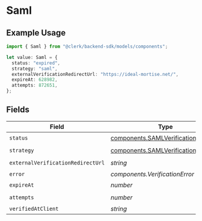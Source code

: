 # Saml

## Example Usage

```typescript
import { Saml } from "@clerk/backend-sdk/models/components";

let value: Saml = {
  status: "expired",
  strategy: "saml",
  externalVerificationRedirectUrl: "https://ideal-mortise.net/",
  expireAt: 628982,
  attempts: 872651,
};
```

## Fields

| Field                                                                                      | Type                                                                                       | Required                                                                                   | Description                                                                                |
| ------------------------------------------------------------------------------------------ | ------------------------------------------------------------------------------------------ | ------------------------------------------------------------------------------------------ | ------------------------------------------------------------------------------------------ |
| `status`                                                                                   | [components.SAMLVerificationStatus](../../models/components/samlverificationstatus.md)     | :heavy_check_mark:                                                                         | N/A                                                                                        |
| `strategy`                                                                                 | [components.SAMLVerificationStrategy](../../models/components/samlverificationstrategy.md) | :heavy_check_mark:                                                                         | N/A                                                                                        |
| `externalVerificationRedirectUrl`                                                          | *string*                                                                                   | :heavy_check_mark:                                                                         | N/A                                                                                        |
| `error`                                                                                    | *components.VerificationError*                                                             | :heavy_minus_sign:                                                                         | N/A                                                                                        |
| `expireAt`                                                                                 | *number*                                                                                   | :heavy_check_mark:                                                                         | N/A                                                                                        |
| `attempts`                                                                                 | *number*                                                                                   | :heavy_check_mark:                                                                         | N/A                                                                                        |
| `verifiedAtClient`                                                                         | *string*                                                                                   | :heavy_minus_sign:                                                                         | N/A                                                                                        |
